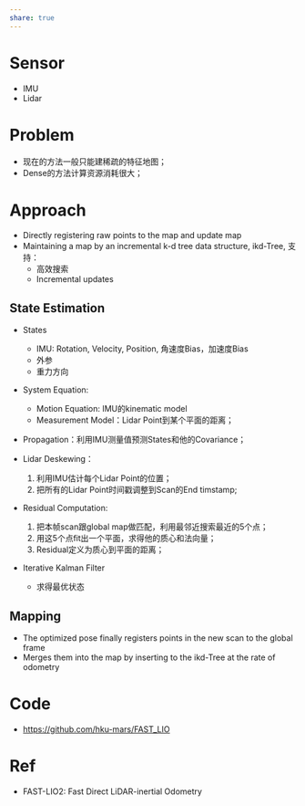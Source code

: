 ```yaml
---
share: true
---
```


# Sensor

- IMU
- Lidar

# Problem

- 现在的方法一般只能建稀疏的特征地图；
- Dense的方法计算资源消耗很大；

# Approach

- Directly registering raw points to the map and update map
- Maintaining a map by an incremental k-d tree data structure, ikd-Tree, 支持：
	- 高效搜索
	- Incremental updates

## State Estimation

- States
	- IMU: Rotation, Velocity, Position, 角速度Bias，加速度Bias
	- 外参
	- 重力方向
- System Equation:
	- Motion Equation: IMU的kinematic model
	- Measurement Model：Lidar Point到某个平面的距离；

- Propagation：利用IMU测量值预测States和他的Covariance；
- Lidar Deskewing：
	1. 利用IMU估计每个Lidar Point的位置；
	2. 把所有的Lidar Point时间戳调整到Scan的End timstamp;
- Residual Computation:
	1. 把本帧scan跟global map做匹配，利用最邻近搜索最近的5个点；
	2. 用这5个点fit出一个平面，求得他的质心和法向量；
	3. Residual定义为质心到平面的距离；
- Iterative Kalman Filter
	- 求得最优状态

## Mapping
- The optimized pose finally registers points in the new scan to the global frame
- Merges them into the map by inserting to the ikd-Tree at the rate of odometry

# Code

- https://github.com/hku-mars/FAST_LIO

# Ref

- FAST-LIO2: Fast Direct LiDAR-inertial Odometry